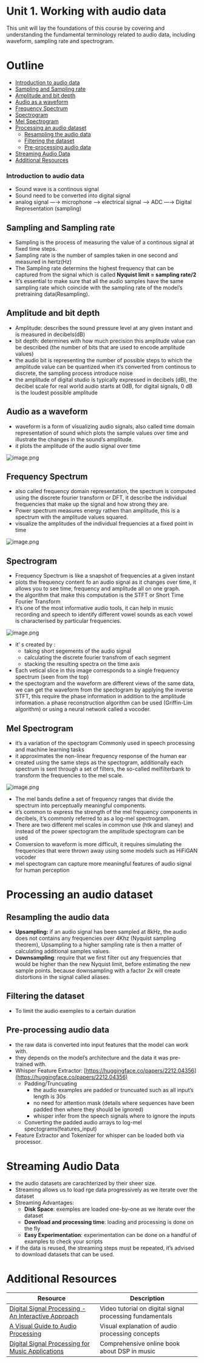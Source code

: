 # Unit 1. Working with audio data

This unit will lay the foundations of this course by covering and understanding the fundamental terminology related to audio data, including waveform, sampling rate and spectrogram.


# Outline

- [Introduction to audio data](#introduction-to-audio-data)
- [Sampling and Sampling rate](#sampling-and-sampling-rate)
- [Amplitude and bit depth](#amplitude-and-bit-depth)
- [Audio as a waveform](#audio-as-a-waveform)
- [Frequency Spectrum](#frequency-spectrum)
- [Spectrogram](#spectrogram)
- [Mel Spectrogram](#mel-spectrogram)
- [Processing an audio dataset](#processing-an-audio-dataset)
    - [Resampling the audio data](#resampling-the-audio-data)
    - [Filtering the dataset](#filtering-the-dataset)
    - [Pre-processing audio data](#pre-processing-audio-data)
- [Streaming Audio Data](#streaming-audio-data)
- [Additional Resources](#additional-resources)



### Introduction to audio data

- Sound wave  is a continous signal
- Sound need to be converted into digital signal
- analog signal —→ microphone —> electrical signal —> ADC —→ Digital Representation (sampling)

## Sampling and Sampling rate

- Sampling is the process of measuring the value of a continous signal at fixed time steps.
- Sampling rate is the number of samples taken in one second and measured in hertz(Hz)
- The Sampling rate determins the highest frequency that can be captured from the signal which is  called **Nyquist limit = sampling rate/2**
- It’s essential to make sure that all the audio samples have the same sampling rate which coincide with the sampling rate of the model’s pretraining data(Resampling).

## Amplitude and bit depth

- Amplitude: describes the sound pressure level at any given instant and is measured in decibels(dB)
- bit depth: determines with how much precision this amplitude value can be described (the number of bits that are used to encode amplitude values)
- the audio bit is representing the number of possible steps to which the amplitude value can be quantized when it’s converted from continous to discrete, the sampling process introduce noise
- the amplitude of digital studio is typically expressed in decibels (dB), the decibel scale for real world audio starts at 0dB, for digital signals, 0 dB is the loudest possible amplitude

## Audio as a waveform

- waveform is a form of visualizing audio signals, also called time domain representation of sound which plots the sample values over time and illustrate the changes in the sound’s amplitude.
- it plots the amplitude of the audio signal over time

![image.png](Unit1-Image/image.png)

## Frequency Spectrum

- also called frequency domain representation, the spectrum is computed using the discrete fourier transform or DFT, it describe the individual frequencies that make up the signal and how strong they are.
- Power spectrum measures energy rathen than amplitude, this is a spectrum with the amplitude values squared.
- visualize the amplitudes of the individual frequencies at a fixed point in time

![image.png](Unit1-Image/image%201.png)

## Spectrogram

- Frequency Spectrum is like a snapshot of frequencies at a given instant
- plots the frequency content fo an audio signal as it changes  over time, it allows you to see time, frequency and amplitude all on one graph.
- the algorithm that make this computation is the STFT or Short Time Fourier Transform
- It’s one of the most informative audio tools, it can help in music recording and speech to identify different vowel sounds as each vowel is characterised by particular frequencies.

![image.png](unit1-Image/image%201.png)

- it’ s created by :
    - taking short segements of the audio signal
    - calculating the discrete fourier transfrom of each segment
    - stacking the resulting spectra on the time axis
- Each vetical slice in this image corresponds to a single frequency spectrum (seen from the top)
- the spectogram and the waveform are different views of the same data, we can get the waveform from the spectogram by applying the inverse STFT, this require the phase information  in addition to the amplitude information. a phase reconstruction algorithm can be used (Griffin-Lim algorithm)  or using a neural network called a vocoder.

## Mel Spectrogram

- it’s a variation of the spectogram Commonly used in speech processing and machine learning tasks
- it approximates the non-linear frequency response of the human ear
- created using the same steps as the spectogram, additionally each spectrum is sent through a set of filters, the so-called melfilterbank    to transform the frequencies to the mel scale.

![image.png](Unit1-Image/image%203.png)

- The mel bands define a set of frequency ranges that divide the spectrum into perceptually meaningful components.
- it’s common to express the strength of the mel frequency components in decibels, it’s commonly referred to as a log-mel spectrogram.
- There are two different mel scales in common use (htk and slaney) and instead of the power spectogram the amplitude spectogram can be used
- Conversion to waveform is more difficult, it requires simulating the frequencies that were thrown away using some models such as HiFiGAN vocoder
- mel spectogram can capture more meaningful features of audio signal for human perception

# Processing an audio dataset

## Resampling the audio data

- **Upsampling:** if an audio signal has been sampled at 8kHz, the audio does not contains any frequencies over 4Khz (Nyquist sampling theorem), Upsampling to a higher sampling rate is then a matter of calculating additional samples values.
- **Downsampling**: require that we first filter out any frequencies that would be higher than the new Nyquist limit, before estimating the new sample points. because downsampling with a factor 2x will create distortions in the signal called aliases.

## Filtering the dataset

- To limit the audio exemples to a certain duration

## Pre-processing audio data

- the raw data is converted into input features that the model can work with.
- they depends on the model’s architecture and the data it was pre-trained with.
- Whisper Feature Extractor:  [https://huggingface.co/papers/2212.04356](https://huggingface.co/papers/2212.04356)
    - Padding/Truncuating
        - the audio examples  are padded or truncuated such as all input’s length is 30s
        - no need for attention mask (details where sequences have been padded then where they should be ignored)
        - whisper infer from the speech signals where to ignore the inputs
    - Converting the padded audio arrays to log-mel spectograms(features_input)
- Feature Extractor and Tokenizer for whisper  can be loaded both via processor.

# Streaming Audio Data

- the audio datasets are carachterized by their sheer size.
- Streaming allows us to load rge data progressively as we iterate over the dataset
- Streaming Advantages:
    - **Disk Space**: exemples are loaded one-by-one as we iterate over the dataset
    - **Download and processing time**: loading and processing is done on the fly
    - **Easy Experimentation**: experimentation can be done on a handful of examples to check your scripts
- if the data is reused, the streaming steps must be repeated, it’s advised to download datasets that can be used.

# Additional Resources

| Resource | Description |
|----------|-------------|
| [Digital Signal Processing - An Interactive Approach](https://youtu.be/cIQ9IXSUzuM) | Video tutorial on digital signal processing fundamentals |
| [A Visual Guide to Audio Processing](https://www.youtube.com/watch?v=wqkKResXWB8) | Visual explanation of audio processing concepts |
| [Digital Signal Processing for Music Applications](https://brianmcfee.net/dstbook-site/content/intro.html) | Comprehensive online book about DSP in music |



